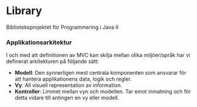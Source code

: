 # Library
Biblioteksprojektet för Programmering i Java II

### Applikationsarkitektur

I och med att definitionen av MVC kan skilja mellan olika miljöer/språk har vi definerat arkitekturen på följande sätt:

- **Modell**: Den synnerligen mest centrala komponenten som ansvarar för att hantera applikationens data, logik och regler.
- **Vy**: All visuell representation av information.
- **Kontroller**: Limmet mellan vyn och modellen. Tar emot inmatning och för detta vidare till antingen en vy eller modell.

